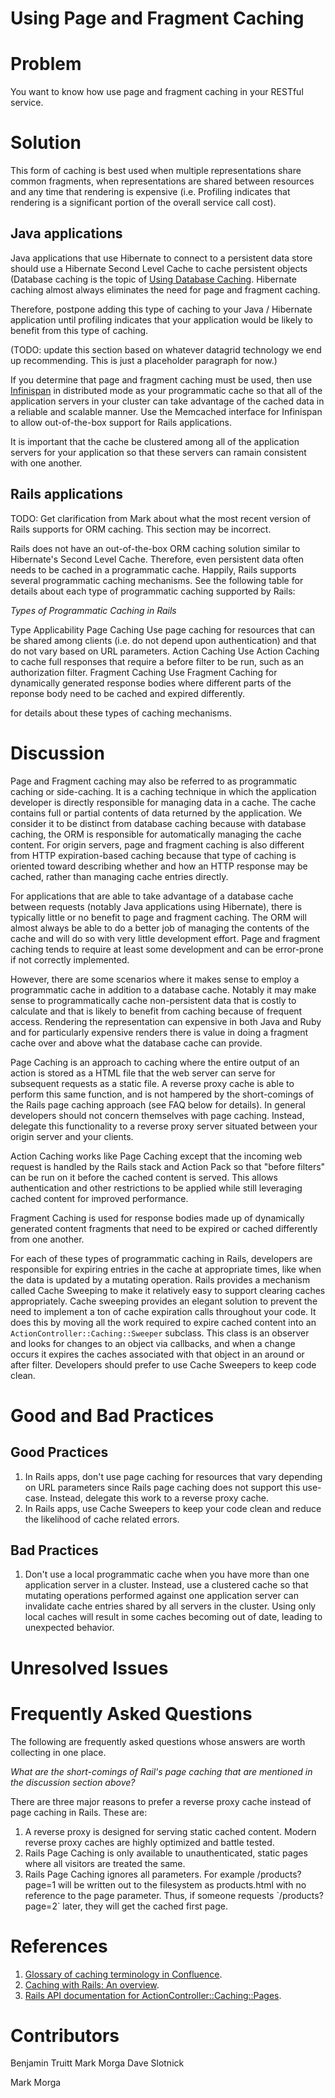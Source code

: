 # Using Page and Fragment Caching

# Problem

You want to know how use page and fragment caching in your RESTful service.

# Solution

This form of caching is best used when multiple representations share common fragments, when representations are shared between resources and any time that rendering is expensive (i.e. Profiling indicates that rendering is a significant portion of the overall service call cost).

## Java applications

Java applications that use Hibernate to connect to a persistent data store should use a Hibernate Second Level Cache to cache persistent objects (Database caching is the topic of [Using Database Caching](using-database-caching.md). Hibernate caching almost always eliminates the need for page and fragment caching.

Therefore, postpone adding this type of caching to your Java / Hibernate application until profiling indicates that your application would be likely to benefit from this type of caching.

(TODO: update this section based on whatever datagrid technology we end up recommending. This is just a placeholder paragraph for now.)

If you determine that page and fragment caching must be used, then use [Infinispan](http://www.jboss.org/infinispan) in distributed mode as your programmatic cache so that all of the application servers in your cluster can take advantage of the cached data in a reliable and scalable manner. Use the Memcached interface for Infinispan to allow out-of-the-box support for Rails applications.

It is important that the cache be clustered among all of the application servers for your application so that these servers can ramain consistent with one another.

## Rails applications

TODO: Get clarification from Mark about what the most recent version of Rails supports for ORM caching. This section may be incorrect.

Rails does not have an out-of-the-box ORM caching solution similar to Hibernate's Second Level Cache. Therefore, even persistent data often needs to be cached in a programmatic cache. Happily, Rails supports several programmatic caching mechanisms. See the following table for details about each type of programmatic caching supported by Rails:

*Types of Programmatic Caching in Rails*

Type
Applicability
Page Caching
Use page caching for resources that can be shared among clients (i.e. do not depend upon authentication) and
that do not vary based on URL parameters.
Action Caching
Use Action Caching to cache full responses that require a before filter to be run, such as an authorization
filter.
Fragment Caching
Use Fragment Caching for dynamically generated response bodies where different parts of the reponse body need
to be cached and expired differently.

 for details about these types of caching mechanisms.

# Discussion

Page and Fragment caching may also be referred to as programmatic caching or side-caching. It is a caching technique in which the application developer is directly responsible for managing data in a cache. The cache contains full or partial contents of data returned by the application. We consider it to be distinct from database caching because with database caching, the ORM is responsible for automatically managing the cache content. For origin servers, page and fragment caching is also different from HTTP expiration-based caching because that type of caching is oriented toward describing whether and how an HTTP response may be cached, rather than managing cache entries directly.

For applications that are able to take advantage of a database cache between requests (notably Java applications using Hibernate), there is typically little or no benefit to page and fragment caching. The ORM will almost always be able to do a better job of managing the contents of the cache and will do so with very little development effort. Page and fragment caching tends to require at least some development and can be error-prone if not correctly implemented.

However, there are some scenarios where it makes sense to employ a programmatic cache in addition to a database cache. Notably it may make sense to programmatically cache non-persistent data that is costly to calculate and that is likely to benefit from caching because of frequent access. Rendering the representation can expensive in both Java and Ruby and for particularly expensive renders there is value in doing a fragment cache over and above what the database cache can provide.

Page Caching is an approach to caching where the entire output of an action is stored as a HTML file that the web server can serve for subsequent requests as a static file. A reverse proxy cache is able to perform this same function, and is not hampered by the short-comings of the Rails page caching approach (see FAQ below for details). In general developers should not concern themselves with page caching. Instead, delegate this functionality to a reverse proxy server situated between your origin server and your clients.

Action Caching works like Page Caching except that the incoming web request is handled by the Rails stack and Action Pack so that "before filters" can be run on it before the cached content is served. This allows authentication and other restrictions to be applied while still leveraging cached content for improved performance.

Fragment Caching is used for response bodies made up of dynamically generated content fragments that need to be expired or cached differently from one another.

For each of these types of programmatic caching in Rails, developers are responsible for expiring entries in the cache at appropriate times, like when the data is updated by a mutating operation. Rails provides a mechanism called Cache Sweeping to make it relatively easy to support clearing caches appropriately. Cache sweeping provides an elegant solution to prevent the need to implement a ton of cache expiration calls throughout your code. It does this by moving all the work required to expire cached content into an `ActionController::Caching::Sweeper` subclass. This class is an observer and looks for changes to an object via callbacks, and when a change occurs it expires the caches associated with that object in an around or after filter. Developers should prefer to use Cache Sweepers to keep code clean.

# Good and Bad Practices

## Good Practices

1.  In Rails apps, don't use page caching for resources that vary depending on URL parameters since Rails page caching does not support this use-case. Instead, delegate this work to a reverse proxy cache.
2.  In Rails apps, use Cache Sweepers to keep your code clean and reduce the likelihood of cache related errors.

## Bad Practices

1.  Don't use a local programmatic cache when you have more than one application server in a cluster. Instead, use a clustered cache so that mutating operations performed against one application server can invalidate cache entries shared by all servers in the cluster. Using only local caches will result in some caches becoming out of date, leading to unexpected behavior.

# Unresolved Issues

# Frequently Asked Questions

The following are frequently asked questions whose answers are worth collecting in one place.

*What are the short-comings of Rail's page caching that are mentioned in the discussion section above?*

There are three major reasons to prefer a reverse proxy cache instead of page caching in Rails. These are:

1.  A reverse proxy is designed for serving static cached content. Modern reverse proxy caches are highly optimized and battle tested.
2.  Rails Page Caching is only available to unauthenticated, static pages where all visitors are treated the same.
3.  Rails Page Caching ignores all parameters. For example /products?page=1 will be written out to the filesystem as products.html with no reference to the page parameter. Thus, if someone requests \`/products?page=2\` later, they will get the cached first page.

# References

1.  [Glossary of caching terminology in Confluence](https://confluence.core.rackspace.com/display/EArch/Glossary+of+caching+and+data+grid+terminology).
2.  [Caching with Rails: An overview](http://guides.rubyonrails.org/caching_with_rails.html).
3.  [Rails API documentation for ActionController::Caching::Pages](http://api.rubyonrails.org/classes/ActionController/Caching/Pages.html).

# Contributors

Benjamin Truitt
Mark Morga
Dave Slotnick

Mark Morga
